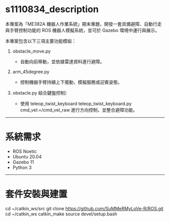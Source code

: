 # s1110834_description

本專案為「ME382A 機器人作業系統」期末專題，開發一套具備避障、自動行走與手臂控制功能的 ROS 機器人模擬系統，並可於 Gazebo 環境中運行與展示。


本專案包含以下三項主要功能模組：

1. obstacle_move.py
   - 自動向前移動，並依據雷達資料進行避障。

2. arm_45degree.py
   - 控制機器手臂持續上下擺動，模擬服務或迎賓姿態。

3. obstacle.py 結合鍵盤控制）  
   - 使用 teleop_twist_keyboard teleop_twist_keyboard.py cmd_vel:=/cmd_vel_raw 進行方向控制，並整合避障功能。

---

# 系統需求

- ROS Noetic
- Ubuntu 20.04
- Gazebo 11
- Python 3

---

# 套件安裝與建置

cd ~/catkin_ws/src
git clone https://github.com/SuMMeRMyLoVe-R/ROS.git
cd ~/catkin_ws
catkin_make
source devel/setup.bash
